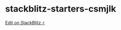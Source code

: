 # stackblitz-starters-csmjlk

[Edit on StackBlitz ⚡️](https://stackblitz.com/edit/stackblitz-starters-csmjlk)